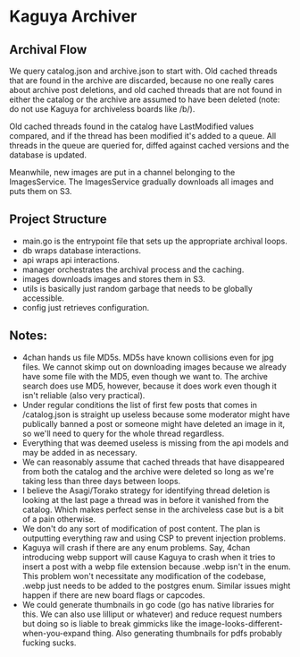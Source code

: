 # Kaguya Archiver

## Archival Flow

We query catalog.json and archive.json to start with. Old cached threads that are found in the archive are discarded, because no one really cares about archive post deletions, and old cached threads that are not found in either the catalog or the archive are assumed to have been deleted (note: do not use Kaguya for archiveless boards like /b/).

Old cached threads found in the catalog have LastModified values compared, and if the thread has been modified it's added to a queue. All threads in the queue are queried for, diffed against cached versions and the database is updated.

Meanwhile, new images are put in a channel belonging to the ImagesService. The ImagesService gradually downloads all images and puts them on S3.

## Project Structure

- main.go is the entrypoint file that sets up the appropriate archival loops.
- db wraps database interactions.
- api wraps api interactions.
- manager orchestrates the archival process and the caching.
- images downloads images and stores them in S3.
- utils is basically just random garbage that needs to be globally accessible.
- config just retrieves configuration.

## Notes:

- 4chan hands us file MD5s. MD5s have known collisions even for jpg files. We cannot skimp out on downloading images because we already have some file with the MD5, even though we want to. The archive search does use MD5, however, because it does work even though it isn't reliable (also very practical).
- Under regular conditions the list of first few posts that comes in /catalog.json is straight up useless because some moderator might have publically banned a post or someone might have deleted an image in it, so we'll need to query for the whole thread regardless.
- Everything that was deemed useless is missing from the api models and may be added in as necessary.
- We can reasonably assume that cached threads that have disappeared from both the catalog and the archive were deleted so long as we're taking less than three days between loops.
- I believe the Asagi/Torako strategy for identifying thread deletion is looking at the last page a thread was in before it vanished from the catalog. Which makes perfect sense in the archiveless case but is a bit of a pain otherwise.
- We don't do any sort of modification of post content. The plan is outputting everything raw and using CSP to prevent injection problems.
- Kaguya will crash if there are any enum problems. Say, 4chan introducing webp support will cause Kaguya to crash when it tries to insert a post with a webp file extension because .webp isn't in the enum. This problem won't necessitate any modification of the codebase, .webp just needs to be added to the postgres enum. Similar issues might happen if there are new board flags or capcodes.
- We could generate thumbnails in go code (go has native libraries for this. We can also use lilliput or whatever) and reduce request numbers but doing so is liable to break gimmicks like the image-looks-different-when-you-expand thing. Also generating thumbnails for pdfs probably fucking sucks.

